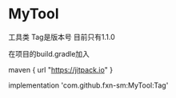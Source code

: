 # MyTool
工具类
Tag是版本号   目前只有1.1.0

在项目的build.gradle加入

maven { url "https://jitpack.io" }

implementation 'com.github.fxn-sm:MyTool:Tag'
